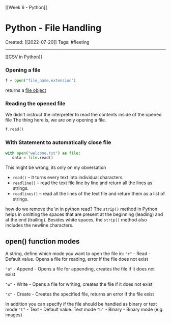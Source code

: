 [[Week 6 - Python]]

# Python - File Handling
Created:  [[2022-07-20]]
Tags: #fleeting 

---
[[CSV in Python]]

### Opening a file
```python
f = open("file_name.extension")
```
returns a [file object](https://docs.python.org/3/glossary.html#term-file-object)

### Reading the opened file
We didn't instruct the interpreter to read the contents inside of the opened file
The thing here is, we are only opening a file. 
```python
f.read()

```

### With Statement to automatically close file
```python
with open("welcome.txt") as file:
   data = file.read()
```



This might be wrong, its only on my obversation
-   `read()` – It turns every text into individual characters. 
-   `readline()` – read the text file line by line and return all the lines as strings.
-   `readlines()` – read all the lines of the text file and return them as a list of strings.


how do we remove the \n in python read?
The `strip()` method in Python helps in omitting the spaces that are present at the beginning (leading) and at the end (trailing). Besides white spaces, the `strip()` method also includes the newline characters.


## open() function modes

A string, define which mode you want to open the file in:
`"r"` - Read - Default value. Opens a file for reading, error if the file does not exist

`"a"` - Append - Opens a file for appending, creates the file if it does not exist

`"w"` - Write - Opens a file for writing, creates the file if it does not exist

`"x"` - Create - Creates the specified file, returns an error if the file exist

In addition you can specify if the file should be handled as binary or text mode
`"t"` - Text - Default value. Text mode
`"b"` - Binary - Binary mode (e.g. images)